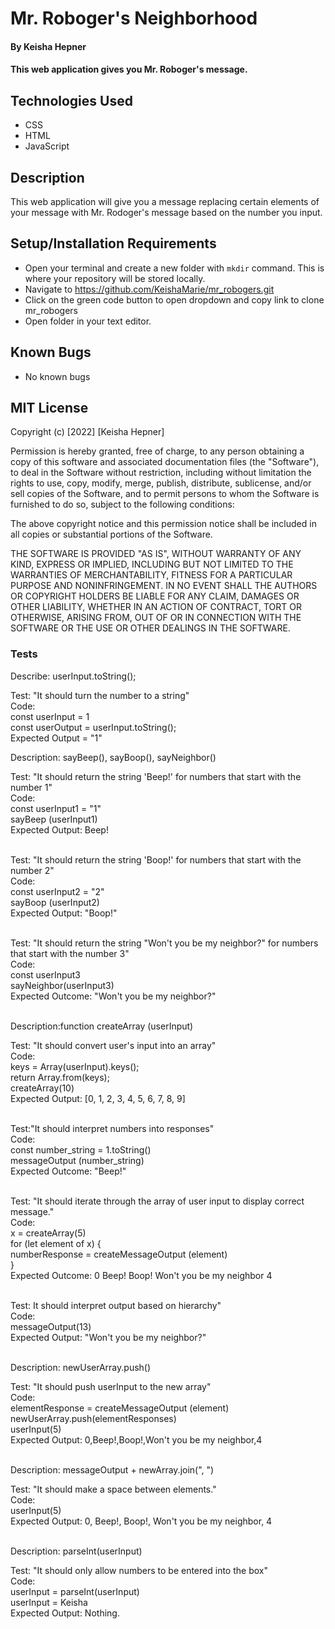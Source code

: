 # Mr. Roboger's Neighborhood

#### By Keisha Hepner

#### This web application gives you Mr. Roboger's message.

## Technologies Used

* CSS
* HTML
* JavaScript

## Description

This web application will give you a message replacing certain elements of your message with Mr. Rodoger's message based on the number you input.

## Setup/Installation Requirements

* Open your terminal and create a new folder with `mkdir` command. This is where your repository will be stored locally.
* Navigate to https://github.com/KeishaMarie/mr_robogers.git
* Click on the green code button to open dropdown and copy link to clone mr_robogers
* Open folder in your text editor.

## Known Bugs

* No known bugs

## MIT License

Copyright (c) [2022] [Keisha Hepner]

Permission is hereby granted, free of charge, to any person obtaining a copy
of this software and associated documentation files (the "Software"), to deal
in the Software without restriction, including without limitation the rights
to use, copy, modify, merge, publish, distribute, sublicense, and/or sell
copies of the Software, and to permit persons to whom the Software is
furnished to do so, subject to the following conditions:

The above copyright notice and this permission notice shall be included in all
copies or substantial portions of the Software.

THE SOFTWARE IS PROVIDED "AS IS", WITHOUT WARRANTY OF ANY KIND, EXPRESS OR
IMPLIED, INCLUDING BUT NOT LIMITED TO THE WARRANTIES OF MERCHANTABILITY,
FITNESS FOR A PARTICULAR PURPOSE AND NONINFRINGEMENT. IN NO EVENT SHALL THE
AUTHORS OR COPYRIGHT HOLDERS BE LIABLE FOR ANY CLAIM, DAMAGES OR OTHER
LIABILITY, WHETHER IN AN ACTION OF CONTRACT, TORT OR OTHERWISE, ARISING FROM,
OUT OF OR IN CONNECTION WITH THE SOFTWARE OR THE USE OR OTHER DEALINGS IN THE
SOFTWARE.


### Tests


Describe: userInput.toString();<br>

Test: "It should turn the number to a string"<br>
Code:<br>
const userInput = 1<br>
const userOutput = userInput.toString();<br>
Expected Output = "1"<br>

Description: sayBeep(), sayBoop(), sayNeighbor()<br>

Test: "It should return the string 'Beep!' for numbers that start with the number 1"<br>
Code:<br>
const userInput1 = "1"<br>
sayBeep (userInput1)<br>
Expected Output: Beep!<br><br>

Test: "It should return the string 'Boop!' for numbers that start with the number 2"<br>
Code:<br>
const userInput2 = "2"<br>
sayBoop (userInput2)<br>
Expected Output: "Boop!"<br><br>

Test: "It should return the string "Won't you be my neighbor?" for numbers that start with the number 3"<br>
Code:<br>
const userInput3<br>
sayNeighbor(userInput3)<br>
Expected Outcome: "Won't you be my neighbor?"<br><br>


Description:function createArray (userInput)<br>

Test: "It should convert user's input into an array"<br>
Code:<br>
  keys = Array(userInput).keys();<br>
  return Array.from(keys);<br>
  createArray(10)<br>
Expected Output: [0, 1, 2, 3, 4, 5, 6, 7, 8, 9]<br><br>

Test:"It should interpret numbers into responses"<br>
Code:<br>
const number_string = 1.toString()<br>
messageOutput (number_string)<br>
Expected Outcome: "Beep!"<br><br>


Test: "It should iterate through the array of user input to display correct message."<br>
Code:<br>
x = createArray(5)<br>
for (let element of x) {<br>
  numberResponse = createMessageOutput (element)<br>
}<br>
Expected Outcome: 0 Beep! Boop! Won't you be my neighbor 4<br><br>

Test: It should interpret output based on hierarchy"<br>
Code:<br>
messageOutput(13)<br>
Expected Output: "Won't you be my neighbor?"<br><br>

Description: newUserArray.push()<br>

Test: "It should push userInput to the new array"<br>
Code:<br>
elementResponse = createMessageOutput (element)<br>
newUserArray.push(elementResponses)<br>
userInput(5)<br>
Expected Output: 0,Beep!,Boop!,Won't you be my neighbor,4<br><br>

Description: messageOutput + newArray.join(", ")<br>

Test: "It should make a space between elements."<br>
Code:<br>
userInput(5)<br>
Expected Output: 0, Beep!, Boop!, Won't you be my neighbor, 4<br><br>


Description: parseInt(userInput)<br>

Test: "It should only allow numbers to be entered into the box"<br>
Code:<br>
userInput = parseInt(userInput)<br>
userInput = Keisha<br>
Expected Output: Nothing.<br>


